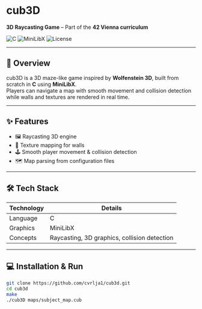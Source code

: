 # cub3D
**3D Raycasting Game** – Part of the **42 Vienna curriculum**

![C](https://img.shields.io/badge/Language-C-00599C?style=for-the-badge&logo=c)
![MiniLibX](https://img.shields.io/badge/Graphics-MiniLibX-FF69B4?style=for-the-badge)
![License](https://img.shields.io/badge/License-Educational-lightgrey?style=for-the-badge)

---

## 🚀 Overview
cub3D is a 3D maze-like game inspired by **Wolfenstein 3D**, built from scratch in **C** using **MiniLibX**.  
Players can navigate a map with smooth movement and collision detection while walls and textures are rendered in real time.

---

## ✨ Features
- 🖼️ Raycasting 3D engine  
- 🎨 Texture mapping for walls  
- 🕹️ Smooth player movement & collision detection  
- 🗺️ Map parsing from configuration files  

---

## 🛠 Tech Stack
| Technology | Details |
|------------|---------|
| Language   | C |
| Graphics   | MiniLibX |
| Concepts   | Raycasting, 3D graphics, collision detection |

---

## 💻 Installation & Run
```bash
git clone https://github.com/cvrlja1/cub3d.git
cd cub3d
make
./cub3D maps/subject_map.cub
